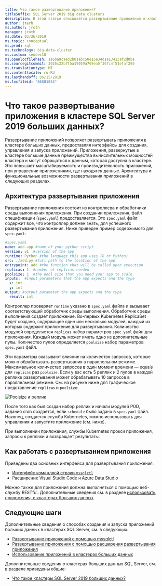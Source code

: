 ```yaml
---
title: Что такое развертывание приложения?
titleSuffix: SQL Server 2019 big data clusters
description: В этой статье описывается развертывание приложения в кластере SQL Server 2019 больших данных (Предварительная версия).
author: jterh
ms.author: jroth
manager: jroth
ms.date: 03/26/2019
ms.topic: conceptual
ms.prod: sql
ms.technology: big-data-cluster
ms.custom: seodec18
ms.openlocfilehash: 1a6ba9caed2b01abc50e16e34d1a13413af2d0ba
ms.sourcegitcommit: 3026c22b7fba19059a769ea5f367c4f51efaf286
ms.translationtype: MT
ms.contentlocale: ru-RU
ms.lasthandoff: 06/15/2019
ms.locfileid: "66801854"
---
```

# <a name="what-is-application-deployment-on-a-sql-server-2019-big-data-cluster"></a>Что такое развертывание приложения в кластере SQL Server 2019 больших данных?

Развертывание приложений позволяет развертывать приложения в кластере больших данных, предоставляя интерфейсы для создания, управления и запуска приложений. Приложения, развернутые в кластере большие данные преимущества вычислительных мощностей кластера и могут обращаться к данным, которая доступна в кластере. Это повышает масштабируемость и производительность приложений, при управлении приложениями, где находятся данные.
Архитектура и функциональные возможности развертывания приложений в следующих разделах.

## <a name="application-deployment-architecture"></a>Архитектура развертывания приложения

Развертывание приложения состоит из контроллера и обработчики среды выполнения приложения. При создании приложения, файл спецификации (`spec.yaml`) предоставляется. Это `spec.yaml` файл содержит все, что контроллер должен знать, для успешного развертывания приложения. Ниже приведен пример содержимого для `spec.yaml`:

```yaml
#spec.yaml
name: add-app #name of your python script
version: v1  #version of the app
runtime: Python #the language this app uses (R or Python)
src: ./add.py #full path to the location of the app
entrypoint: add #the function that will be called upon execution
replicas: 1  #number of replicas needed
poolsize: 1  #the pool size that you need your app to scale
inputs:  #input parameters that the app expects and the type
  x: int
  y: int
output: #output parameter the app expects and the type
  result: int
```

Контроллер проверяет `runtime` указано в `spec.yaml` файла и вызывает соответствующий обработчик среды выполнения. Обработчик среды выполнения создает приложение. Во-первых Kubernetes ReplicaSet будет создано, содержащее один или несколько модулей, каждый из которых содержит приложение для развертывания. Количество модулей определяется `replicas` набор параметров `spec.yaml` файл для приложения. Каждый модуль может иметь одно из дополнительные пулы. Количество пулов определяется `poolsize` набор параметров `spec.yaml` файл.

Эти параметры оказывают влияние на количество запросов, которые можно обрабатывать развертывания в параллельном режиме. Максимальное количество запросов в один момент времени — equals для `replicas` раз `poolsize`. Если у вас есть 5 реплик и 2 пулов в каждой реплике развертывания может обрабатывать 10 запросов в параллельном режиме. См. на рисунке ниже для графическое представление `replicas` и `poolsize`:

![Poolsize и реплик](media/big-data-cluster-create-apps/poolsize-vs-replicas.png)

После того как был создан набор реплик и начали модулей POD, задания cron создается, если `schedule` было задано в `spec.yaml` файл. Наконец, создается служба Kubernetes, можно использовать для управления и запустите приложение (см. ниже).

При выполнении приложения, службы Kubernetes прокси приложения, запросы к реплики и возвращает результаты.

## <a name="how-to-work-with-application-deployment"></a>Как работать с развертыванием приложения

Приведены два основных интерфейса для развертывания приложения. 
- [Интерфейс командной строки `mssqlctl`](big-data-cluster-create-apps.md)
- [Расширение Visual Studio Code и Azure Data Studio](app-deployment-extension.md)

Можно также для приложения должна выполняться с помощью веб-службу RESTful. Дополнительные сведения см. в разделе [использовать приложения, в кластерах больших данных](big-data-cluster-consume-apps.md).

## <a name="next-steps"></a>Следующие шаги

Дополнительные сведения о способах создания и запуска приложений больших данных в кластерах SQL Server, см. в следующих:

- [Развертывание приложений с помощью mssqlctl](big-data-cluster-create-apps.md)
- [Развертывание приложения с помощью расширения развертывания приложения](app-deployment-extension.md)
- [Использование приложений в кластерах больших данных](big-data-cluster-consume-apps.md)

Дополнительные сведения о кластерах больших данных SQL Server, см. в разделе приведены общие:

- [Что такое кластеры SQL Server 2019 больших данных?](big-data-cluster-overview.md)
